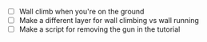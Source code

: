 - [ ] Wall climb when you're on the ground
- [ ] Make a different layer for wall climbing vs wall running
- [ ] Make a script for removing the gun in the tutorial
